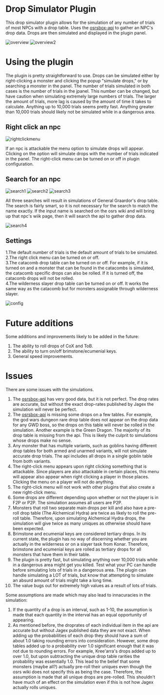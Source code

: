 # Drop Simulator Plugin
This drop simulator plugin allows for the simulation of any number of trials of most NPCs with a drop table. Uses the [osrsbox-api](https://api.osrsbox.com/index.html) to gather an NPC's drop data. Drops are then simulated and displayed in the plugin panel.

![overview](https://user-images.githubusercontent.com/78482082/108590751-c53f1b00-732a-11eb-97b5-74957b1f2754.png)
![overview2](https://user-images.githubusercontent.com/78482082/108593324-97f96980-7338-11eb-8bec-28445b1f6308.png)


# Using the plugin
The plugin is pretty straightforward to use. Drops can be simulated either by right-clicking a monster and clicking the popup "simulate drops," or by searching a monster in the panel. The number of trials simulated in both cases is the number of trials in the jpanel. This number can be changed, but have caution when simulating extremely large numbers of trials. The larger the amount of trials, more lag is caused by the amount of time it takes to calculate. Anything up to 10,000 trials seems pretty fast. Anything greater than 10,000 trials should likely not be simulated while in a dangerous area.
## Right click an npc

![rightclickmenu](https://user-images.githubusercontent.com/78482082/108590979-efdda380-732b-11eb-8648-0686f7b9dc1c.png)

If an npc is attackable the menu option to simulate drops will appear. Clicking on the option will simulate drops with the number of trials indicated in the panel. The right-click menu can be turned on or off in plugin configuration.

## Search for an npc

![search1](https://user-images.githubusercontent.com/78482082/108590990-fcfa9280-732b-11eb-8841-ed93f36c2549.png)
![search2](https://user-images.githubusercontent.com/78482082/108590991-fd932900-732b-11eb-8576-1c679465ece9.png)
![search3](https://user-images.githubusercontent.com/78482082/108590992-fe2bbf80-732b-11eb-8d61-2028cd1f19ab.png)

All three searches will result in simulations of General Graardor's drop table. The search is fairly smart, so it is not necessary for the search to match the name exactly. If the input name is searched on the osrs wiki and will bring up that npc's wiik page, then it will search the api to gather drop data.

![search4](https://user-images.githubusercontent.com/78482082/108591268-7cd52c80-732d-11eb-9d18-0a561811fe00.png)

## Settings

1.The default number of trials is the default amount of trials to be simulated.\
2.The right click menu can be turned on or off.\
3.The catacomb drop table can be turned on or off. For example, if it is turned on and a monster that can be found in the catacombs is simulated, the catacomb specific drops can also be rolled. If it is turned off, the catacomb drops will not be rolled.\
4.The wilderness slayer drop table can be turned on or off. It works the same way as the catacomb but for monsters assignable through wilderness slayer.

![config](https://user-images.githubusercontent.com/78482082/108592375-37b3f900-7333-11eb-9ee1-d310896b3c0d.png)

# Future additions
Some additions and improvements likely to be added in the future:
1. The ability to roll drops of CoX and ToB.
2. The ability to turn on/off brimstone/ecumenial keys.
3. General speed improvements.

# Issues
There are some issues with the simulations. 
1. The [osrsbox-api](https://api.osrsbox.com/index.html) has very good data, but it is not perfect. The drop rates are accurate, but without the exact drop-rates published by Jagex the simulation will never be perfect.
2. The [osrsbox-api](https://api.osrsbox.com/index.html) is missing some drops on a few tables. For example, the god wars dungeon rare drop table does not appear on the drop data for any GWD boss, so the drops on this table will never be rolled in the simulation. Another example is the Green Dragon. The majority of its drop table is missing from the api. This is likely the culprit to simulations whose drops make no sense.
3. Any monster that has multiple variants, such as goblins having different drop tables for both armed and unarmed variants, will not simulate accurate drop trials. The api includes all drops in a single goblin table from both variants.
4. The right-click menu appears upon right clicking something that is attackable. Since players are also attackable in certain places, this menu will appear also appear when right clicking a player in those places. Clicking the menu on a player will not do anything.
5. The right-click menu will not work with other plugins that also create a new right-click menu.
6. Some drops are different depending upon whether or not the player is in F2P or P2P. The simulation assumes all users are P2P.
7. Monsters that roll two separate main drops per kill and also have a pre-roll drop table (The Alchemical Hydra) are twice as likely to roll the pre-roll table. Therefore, upon simulating Alchemical Hydra drops, the simulation will give twice as many uniques as otherwise should have been expected.
8. Brimstone and ecumenial keys are considered tertiary drops. In its current state, the plugin has no way of discerning whether you are actually in the wilderness or on a slayer task from Konar. Therefore, brimstone and ecumenial keys are rolled as tertiary drops for all monsters that have them in their table.
9. The plugin is pretty fast, but simulating anything over 10,000 trials while in a dangerous area might get you killed. Test what your PC can handle before simulating lots of trials in a dangerous area. The plugin can handle simulating a LOT of trials, but know that attempting to simulate an absurd amount of trials might take a long time.
10. The value bugs out for extremely high values as a result of lots of trials.

Some assumptions are made which may also lead to innacuracies in the simulation:
1. If the quantity of a drop is an interval, such as 1-10, the assumption is made that each quantity in the interval has an equal opportunity of appearing.
2. As mentioned before, the droprates of each individual item in the api are accurate but without Jagex published data they are not exact. When adding up the probabilities of each drop they should have a sum of about 1.0 taking rounding errors into consideration. However, some drop tables added up to a probability over 1.0 significant enough that it was not due to rounding errors. For example, Kree'arra's drops added up to over 1.0, but upon subtracting the unique drop table rarities the probability was essentially 1.0. This lead to the belief that some monsters (maybe all?) actually pre-roll their uniques even though the osrs wiki does not specify this as being the case. Therefore, the assumption is made that all unique drops are pre-rolled. This shouldn't have much of an effect on the simulation even if this is not how Jagex actually rolls uniques.
